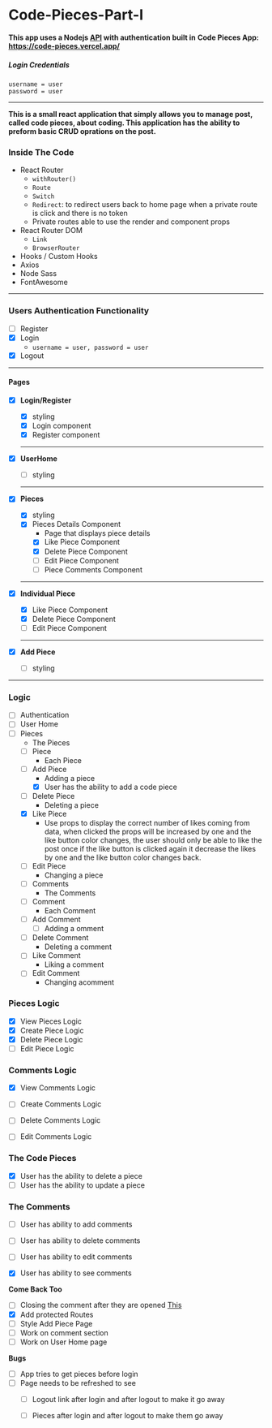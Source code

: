 # Code-Pieces-Part-I
**This app uses a Nodejs [API](https://github.com/2nd-Level/CODE-PIECES-API) with authentication built in**
**Code Pieces App: https://code-pieces.vercel.app/**
##### Login Credentials
```
username = user
password = user
```
_______

**This is a small react application that simply allows you to manage post, called code pieces, about coding. This application has the ability to preform basic CRUD oprations on the post.**
### Inside The Code
- React Router
    - `withRouter()`
    - `Route`
    - `Switch`
    - `Redirect`: to redirect users back to home page when a private route is click and there is no token
    - Private routes able to use the render and component props
- React Router DOM
     - `Link`
     - `BrowserRouter`
- Hooks / Custom Hooks
- Axios
- Node Sass
- FontAwesome
_____
### Users Authentication Functionality
- [ ] Register
- [x] Login
    - `username = user, password = user`
- [x] Logout
____
<!-- ### Files and Folders
- assests
- components
- hooks
- utils -->

#### Pages
- [x] **Login/Register**
    - [x] styling
    - [x] Login component
    - [x] Register component

  -------------   
- [x] **UserHome**
    - [ ] styling
  ------------- 
- [x] **Pieces** 
    - [x] styling
    - [x] Pieces Details Component
        - Page that displays piece details
        - [x] Like Piece Component
        - [x] Delete Piece Component
        - [ ] Edit Piece Component
        - [ ] Piece Comments Component
  ------------- 

- [x] **Individual Piece**
    - [x] Like Piece Component
    - [x] Delete Piece Component
    - [ ] Edit Piece Component
  ------------- 
- [x] **Add Piece**
    - [ ] styling
____

### Logic
- [ ] Authentication
- [ ] User Home 
- [ ] Pieces
    -  The Pieces
    - [ ] Piece
        - Each Piece
    - [ ] Add Piece
        - Adding a piece
        - [x] User has the ability to add a code piece
    - [ ] Delete Piece
         - Deleting a piece
    - [x] Like Piece
        - Use props to display the correct number of likes coming from data, when clicked the props will be increased by one and the like button color changes, the user should only be able to like the post once if the like button is clicked again it decrease the likes by one and the like button color changes back.
    - [ ] Edit Piece
        - Changing a piece
    - [ ] Comments
        -  The Comments
    - [ ] Comment
        - Each Comment
    - [ ] Add Comment
        - [ ] Adding a omment
    - [ ] Delete Comment
         - Deleting a comment
    - [ ] Like Comment
        - Liking a comment
    - [ ] Edit Comment
        - Changing acomment

### Pieces Logic
- [x] View Pieces Logic
- [x] Create Piece Logic
- [x] Delete Piece Logic
- [ ] Edit Piece Logic

### Comments Logic
- [x] View Comments Logic
- [ ] Create Comments Logic
- [ ] Delete Comments Logic
- [ ] Edit Comments Logic



<!-- ### Branches
- [part1](https://github.com/SR-Portfolio-Projects/Code-Pieces-Part-I/tree/part1)
    - uses classes to manage state
- [part1-refactoring](https://github.com/SR-Portfolio-Projects/Code-Pieces-Part-I/tree/part1-refactoring) 
    - refactored to use hooks to manage state
    - added ability to like pieces
- [UI]()
    - React Router -->


### The Code Pieces

- [x] User has the ability to delete a piece
- [ ] User has the ability to update a piece

### The Comments
- [ ] User has ability to add comments
- [ ] User has ability to delete comments
- [ ] User has ability to edit comments
- [x] User has ability to see comments



**Come Back Too**
- [ ] Closing the comment after they are opened [This](https://github.com/SR-Portfolio-Projects/React-Hamburger-Menu)
- [x] Add protected Routes
- [ ] Style Add Piece Page
- [ ] Work on comment section
- [ ] Work on User Home page

**Bugs**
- [ ] App tries to get pieces before login
- [ ] Page needs to be refreshed to see
    - [ ] Logout link after login and after logout to make it go away
    - [ ] Pieces after login and after logout to make them go away






